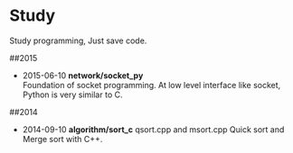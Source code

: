 # Study
Study programming, Just save code.


##2015
* 2015-06-10 **network/socket_py**  
Foundation of socket programming. At low level interface like socket, Python is very similar to C.

##2014
* 2014-09-10 **algorithm/sort_c** qsort.cpp and msort.cpp 
Quick sort and Merge sort with C++.


